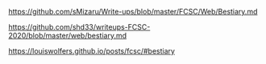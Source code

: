 https://github.com/sMizaru/Write-ups/blob/master/FCSC/Web/Bestiary.md

https://github.com/shd33/writeups-FCSC-2020/blob/master/web/bestiary.md

https://louiswolfers.github.io/posts/fcsc/#bestiary

